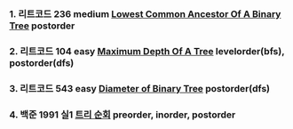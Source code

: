 ### 1. 리트코드 236 medium [Lowest Common Ancestor Of A Binary Tree](https://leetcode.com/problems/lowest-common-ancestor-of-a-binary-tree/description/) postorder

### 2. 리트코드 104 easy [Maximum Depth Of A Tree](https://leetcode.com/problems/maximum-depth-of-binary-tree/description/) levelorder(bfs), postorder(dfs)

### 3. 리트코드 543 easy [Diameter of Binary Tree](https://leetcode.com/problems/diameter-of-binary-tree/description/) postorder(dfs)

### 4. 백준 1991 실1 [트리 순회](https://www.acmicpc.net/problem/1991) preorder, inorder, postorder
